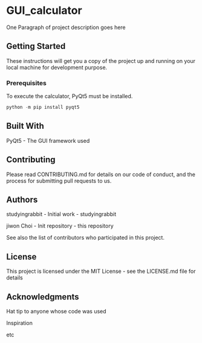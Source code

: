 # GUI_calculator
One Paragraph of project description goes here

## Getting Started
These instructions will get you a copy of the project up and running on your local machine for development purpose.

### Prerequisites
To execute the calculator, PyQt5 must be installed.
```c
python -m pip install pyqt5
```

## Built With

PyQt5 - The GUI framework used

## Contributing
Please read CONTRIBUTING.md for details on our code of conduct, and the process for submitting pull requests to us.

## Authors
studyingrabbit - Initial work - studyingrabbit

jiwon Choi - Init repository - this repository

See also the list of contributors who participated in this project.

## License
This project is licensed under the MIT License - see the LICENSE.md file for details

## Acknowledgments
Hat tip to anyone whose code was used

Inspiration

etc
